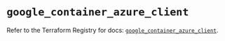 # `google_container_azure_client`

Refer to the Terraform Registry for docs: [`google_container_azure_client`](https://registry.terraform.io/providers/hashicorp/google-beta/6.30.0/docs/resources/google_container_azure_client).
